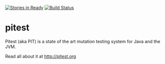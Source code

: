 [![Stories in Ready](https://badge.waffle.io/hcoles/pitest.png?label=ready)](https://waffle.io/hcoles/pitest)
[![Build Status](https://travis-ci.org/hcoles/pitest.png?branch=master)](https://travis-ci.org/hcoles/pitest)

pitest
======

Pitest (aka PIT) is a state of the art mutation testing system for Java and the JVM.

Read all about it at http://pitest.org
